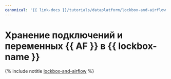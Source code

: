 ```yaml
---
canonical: '{{ link-docs }}/tutorials/dataplatform/lockbox-and-airflow'
---
```


# Хранение подключений и переменных {{ AF }} в {{ lockbox-name }}

{% include notitle [lockbox-and-airflow](../../_tutorials/dataplatform/lockbox-and-airflow.md) %}
